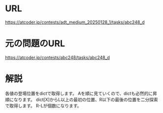 # URL
https://atcoder.jp/contests/adt_medium_20250128_1/tasks/abc248_d

# 元の問題のURL
https://atcoder.jp/contests/abc248/tasks/abc248_d

# 解説
各値の登場位置をdictで取得します。
Aを順に見ていくので、dictも必然的に昇順になります。
dict[X]からL以上の最初の位置、R以下の最後の位置を二分探索で取得します。
R-Lが個数になります。
